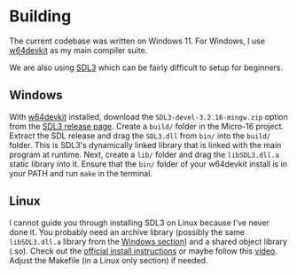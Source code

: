 # Building
The current codebase was written on Windows 11. For Windows, I use [w64devkit](https://github.com/skeeto/w64devkit/releases) as my main compiler suite.

We are also using [SDL3](https://github.com/libsdl-org/SDL/releases/tag/release-3.2.16) which can be fairly difficult to setup for beginners.

## Windows
With [w64devkit](https://github.com/skeeto/w64devkit/releases) installed, download the `SDL3-devel-3.2.16-mingw.zip` option from the [SDL3 release page](https://github.com/libsdl-org/SDL/releases/tag/release-3.2.16). Create a `build/` folder in the Micro-16 project. Extract the SDL release and drag the `SDL3.dll` from `bin/` into the `build/` folder. This is SDL3's dynamically linked library that is linked with the main program at runtime. Next, create a `lib/` folder and drag the `libSDL3.dll.a` static library into it. Ensure that the `bin/` folder of your w64devkit install is in your PATH and run `make` in the terminal.

## Linux
I cannot guide you through installing SDL3 on Linux because I've never done it. You probably need an archive library (possibly the same `libSDL3.dll.a` library from the [Windows section](#windows)) and a shared object library (.so). Check out the [official install instructions](https://github.com/libsdl-org/SDL/blob/main/INSTALL.md) or maybe follow this [video](https://www.youtube.com/watch?v=1S5qlQ7U34M). Adjust the Makefile (in a Linux only section) if needed.